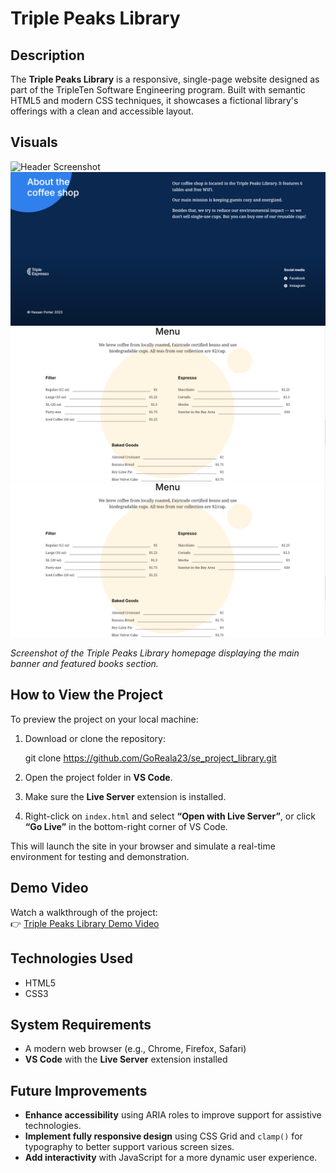 # Triple Peaks Library

## Description

The **Triple Peaks Library** is a responsive, single-page website designed as part of the TripleTen Software Engineering program. Built with semantic HTML5 and modern CSS techniques, it showcases a fictional library's offerings with a clean and accessible layout.

## Visuals

![Header Screenshot](screenshots/header__screenshot)
![About Screenshot](screenshots/about__screenshot.png)
![Menu Screenshot](screenshots/menu__screenshot.png)
![Recipes Screenshot](screenshots/menu__screenshot.png)

_Screenshot of the Triple Peaks Library homepage displaying the main banner and featured books section._

## How to View the Project

To preview the project on your local machine:

1. Download or clone the repository:

   git clone https://github.com/GoReala23/se_project_library.git

2. Open the project folder in **VS Code**.

3. Make sure the **Live Server** extension is installed.

4. Right-click on `index.html` and select **“Open with Live Server”**, or click **“Go Live”** in the bottom-right corner of VS Code.

This will launch the site in your browser and simulate a real-time environment for testing and demonstration.

## Demo Video

Watch a walkthrough of the project:  
👉 [Triple Peaks Library Demo Video](https://www.youtube.com/watch?v=your-demo-video-link)

## Technologies Used

- HTML5
- CSS3

## System Requirements

- A modern web browser (e.g., Chrome, Firefox, Safari)
- **VS Code** with the **Live Server** extension installed

## Future Improvements

- **Enhance accessibility** using ARIA roles to improve support for assistive technologies.
- **Implement fully responsive design** using CSS Grid and `clamp()` for typography to better support various screen sizes.
- **Add interactivity** with JavaScript for a more dynamic user experience.
